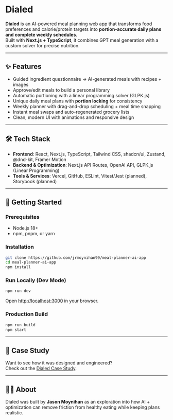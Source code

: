 # Dialed

**Dialed** is an AI-powered meal planning web app that transforms food preferences and calorie/protein targets into **portion-accurate daily plans and complete weekly schedules**.  
Built with **Next.js + TypeScript**, it combines GPT meal generation with a custom solver for precise nutrition.

---

## ✨ Features

- Guided ingredient questionnaire → AI-generated meals with recipes + images
- Approve/edit meals to build a personal library
- Automatic portioning with a linear programming solver (GLPK.js)
- Unique daily meal plans with **portion locking** for consistency
- Weekly planner with drag-and-drop scheduling + meal time snapping
- Instant meal swaps and auto-regenerated grocery lists
- Clean, modern UI with animations and responsive design

---

## 🛠️ Tech Stack

- **Frontend**: React, Next.js, TypeScript, Tailwind CSS, shadcn/ui, Zustand, @dnd-kit, Framer Motion
- **Backend & Optimization**: Next.js API Routes, OpenAI API, GLPK.js (Linear Programming)
- **Tools & Services**: Vercel, GitHub, ESLint, Vitest/Jest (planned), Storybook (planned)

---

## 🚀 Getting Started

### Prerequisites

- Node.js 18+
- npm, pnpm, or yarn

### Installation

```bash
git clone https://github.com/jrmoynihan99/meal-planner-ai-app
cd meal-planner-ai-app
npm install
```

### Run Locally (Dev Mode)

```bash
npm run dev
```

Open [http://localhost:3000](http://localhost:3000) in your browser.

### Production Build

```bash
npm run build
npm start
```

---

## 📖 Case Study

Want to see how it was designed and engineered?  
Check out the [Dialed Case Study](https://jasonmoynihan.com/case-studiess/dialed).

---

## 🧑‍💻 About

Dialed was built by **Jason Moynihan** as an exploration into how AI + optimization can remove friction from healthy eating while keeping plans realistic.
